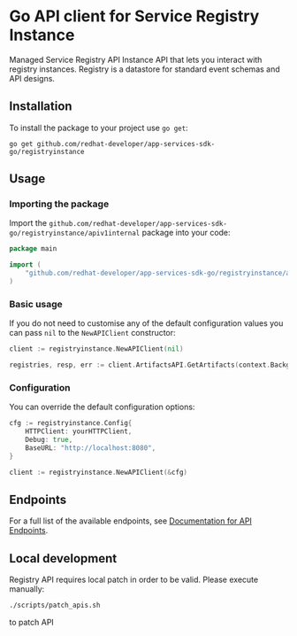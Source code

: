 # Go API client for Service Registry Instance

Managed Service Registry API Instance API that lets you interact with registry instances. Registry is a datastore for standard event schemas and API designs.

## Installation

To install the package to your project use `go get`:

```shell
go get github.com/redhat-developer/app-services-sdk-go/registryinstance
```

## Usage

### Importing the package

Import the `github.com/redhat-developer/app-services-sdk-go/registryinstance/apiv1internal` package into your code:

```go
package main

import (
    "github.com/redhat-developer/app-services-sdk-go/registryinstance/apiv1internal"
)
```

### Basic usage

If you do not need to customise any of the default configuration values you can pass `nil` to the `NewAPIClient` constructor:

```go
client := registryinstance.NewAPIClient(nil)

registries, resp, err := client.ArtifactsAPI.GetArtifacts(context.Background()).Execute()
```

### Configuration

You can override the default configuration options:

```go
cfg := registryinstance.Config{
    HTTPClient: yourHTTPClient,
    Debug: true,
    BaseURL: "http://localhost:8080",
}

client := registryinstance.NewAPIClient(&cfg)
```

## Endpoints

For a full list of the available endpoints, see [Documentation for API Endpoints](./client/README.md#documentation-for-api-endpoints).

## Local development

Registry API requires local patch in order to be valid. 
Please execute manually:

```bash
./scripts/patch_apis.sh
```

to patch API

